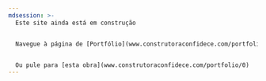 ```yaml
---
mdsession: >-
  Este site ainda está em construção


  Navegue à página de [Portfólio](www.construtoraconfidece.com/portfolio) para conhecer nossas obras


  Ou pule para [esta obra](www.construtoraconfidece.com/portfolio/0)
---
```

